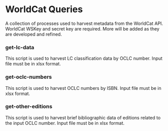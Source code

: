 # WorldCat Queries
A collection of processes used to harvest metadata from the WorldCat API. WorldCat WSKey and secret key are required. More will be added as they are developed and refined.

### get-lc-data
This script is used to harvest LC classification data by OCLC number. Input file must be in xlsx format.

### get-oclc-numbers
This script is used to harvest OCLC numbers by ISBN. Input file must be in xlsx format.

### get-other-editions
This script is used to harvest brief bibliographic data of editions related to the input OCLC number. Input file must be in xlsx format.
